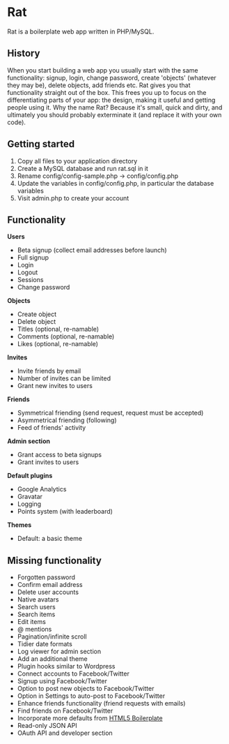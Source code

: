 Rat
===

Rat is a boilerplate web app written in PHP/MySQL.

History
-------

When you start building a web app you usually start with the same functionality: signup, login, change password, create 'objects' (whatever they may be), delete objects, add friends etc. Rat gives you that functionality straight out of the box. This frees you up to focus on the differentiating parts of your app: the design, making it useful and getting people using it. Why the name Rat? Because it's small, quick and dirty, and ultimately you should probably exterminate it (and replace it with your own code).

Getting started
---------------

1. Copy all files to your application directory
2. Create a MySQL database and run rat.sql in it
3. Rename config/config-sample.php → config/config.php
4. Update the variables in config/config.php, in particular the database variables
5. Visit admin.php to create your account

Functionality
-------------

**Users**

- Beta signup (collect email addresses before launch)
- Full signup
- Login
- Logout
- Sessions
- Change password

**Objects**

- Create object
- Delete object
- Titles (optional, re-namable)
- Comments (optional, re-namable)
- Likes (optional, re-namable)

**Invites**

- Invite friends by email
- Number of invites can be limited
- Grant new invites to users

**Friends**

- Symmetrical friending (send request, request must be accepted)
- Asymmetrical friending (following)
- Feed of friends' activity

**Admin section**

- Grant access to beta signups
- Grant invites to users

**Default plugins**

- Google Analytics
- Gravatar
- Logging
- Points system (with leaderboard)

**Themes**

- Default: a basic theme

Missing functionality
---------------------

- Forgotten password
- Confirm email address
- Delete user accounts
- Native avatars
- Search users
- Search items
- Edit items
- @ mentions
- Pagination/infinite scroll
- Tidier date formats
- Log viewer for admin section
- Add an additional theme
- Plugin hooks similar to Wordpress
- Connect accounts to Facebook/Twitter
- Signup using Facebook/Twitter
- Option to post new objects to Facebook/Twitter
- Option in Settings to auto-post to Facebook/Twitter
- Enhance friends functionality (friend requests with emails)
- Find friends on Facebook/Twitter
- Incorporate more defaults from [HTML5 Boilerplate](https://github.com/paulirish/html5-boilerplate)
- Read-only JSON API
- OAuth API and developer section